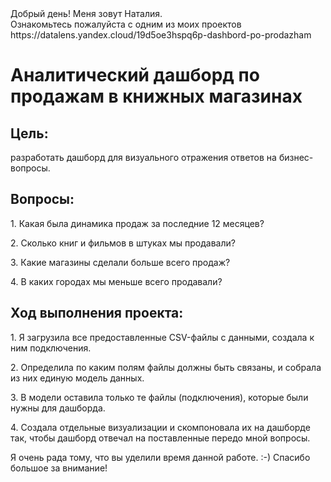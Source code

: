 <!DOCTYPE html>
<body>
                <span class="content__description">Добрый день! Меня зовут Наталия. <br/> Ознакомьтесь пожалуйста с одним из моих проектов https://datalens.yandex.cloud/19d5oe3hspq6p-dashbord-po-prodazham</span>
                </nav>
            </div>
        </div>
        <div class="content__main">
            <h1 class="content__about-header">Аналитический дашборд по продажам в книжных магазинах</h1>
            <div class="content__main-item">
                <div class="main-item__description">
                   <h2 class="content__subheader">Цель:</h2>
                    <p>разработать дашборд для визуального отражения ответов на бизнес-вопросы.</p>
                </div>
              <h2 class="content__subheader">Вопросы:</h2>
               <p>1. Какая была динамика продаж за последние 12 месяцев?</p>
               <p>2. Сколько книг и фильмов в штуках мы продавали?</p>
               <p>3. Какие магазины сделали больше всего продаж?</p>
               <p>4. В каких городах мы меньше всего продавали?</p>
                </div>
           <h2 class="content__subheader">Ход выполнения проекта:</h2>
               <p>1. Я загрузила все предоставленные CSV-файлы с данными, создала к ним подключения.</p>
               <p>2. Определила по каким полям файлы должны быть связаны, и собрала из них единую модель данных.</p>
               <p>3. В модели оставила только те файлы (подключения), которые были нужны для дашборда.</p>
               <p>4. Создала отдельные визуализации и скомпоновала их на дашборде так, чтобы дашборд отвечал на поставленные передо мной вопросы.</p>
                </div>
            <div class="content__main-item">
                <div class="main-item__description">
                    <p>Я очень рада тому, что вы уделили время данной работе. :-) Спасибо большое за внимание!</p>
                </div>
</body>
</html>
